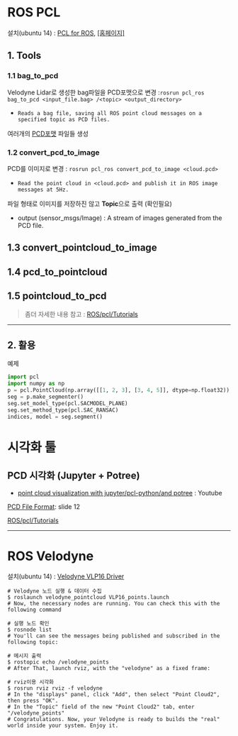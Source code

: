 # ROS PCL 

설치(ubuntu 14) : [PCL for ROS](https://github.com/adioshun/System_Setup/wiki/7_PCL#3-pcl-for-ros), [[홈페이지]](http://wiki.ros.org/pcl_ros)


## 1. Tools 

### 1.1 bag_to_pcd

Velodyne Lidar로 생성한 bag파일을 PCD포맷으로 변경 :`rosrun pcl_ros bag_to_pcd <input_file.bag> /<topic> <output_directory>`
- `Reads a bag file, saving all ROS point cloud messages on a specified topic as PCD files.`

여러개의 [PCD포맷](http://pointclouds.org/documentation/tutorials/pcd_file_format.php) 파일들 생성 

### 1.2 convert_pcd_to_image

PCD를 이미지로 변경 : `rosrun pcl_ros convert_pcd_to_image <cloud.pcd>`
- `Read the point cloud in <cloud.pcd> and publish it in ROS image messages at 5Hz.`

파일 형태로 이미지를 저장하진 않고 **Topic**으로 출력 (확인필요)
- output (sensor_msgs/Image) : A stream of images generated from the PCD file.

## 1.3 convert_pointcloud_to_image


## 1.4 pcd_to_pointcloud

## 1.5 pointcloud_to_pcd


> 좀더 자세한 내용 참고 : [ROS/pcl/Tutorials](http://wiki.ros.org/pcl/Tutorials)

---


## 2. 활용

예제

```python
import pcl
import numpy as np
p = pcl.PointCloud(np.array([[1, 2, 3], [3, 4, 5]], dtype=np.float32))
seg = p.make_segmenter()
seg.set_model_type(pcl.SACMODEL_PLANE)
seg.set_method_type(pcl.SAC_RANSAC)
indices, model = seg.segment()
```


# 시각화 툴 

## PCD 시각화 (Jupyter + Potree)
- [point cloud visualization with jupyter/pcl-python/and potree](https://www.youtube.com/watch?v=s2IvpYvB7Ew) : Youtube

[PCD File Format](http://www.jeffdelmerico.com/wp-content/uploads/2014/03/pcl_tutorial.pdf): slide 12

[ROS/pcl/Tutorials](http://wiki.ros.org/pcl/Tutorials)


---

# ROS Velodyne 

설치(ubuntu 14) : [Velodyne VLP16 Driver](https://github.com/adioshun/System_Setup/wiki/ROS-Setup#velodyne-installation)


```
# Velodyne 노드 실행 & 데이터 수집 
$ roslaunch velodyne_pointcloud VLP16_points.launch
# Now, the necessary nodes are running. You can check this with the following command

# 실행 노드 확인 
$ rosnode list
# You'll can see the messages being published and subscribed in the following topic:

# 메시지 출력 
$ rostopic echo /velodyne_points
# After That, launch rviz, with the "velodyne" as a fixed frame:

# rviz이용 시각화 
$ rosrun rviz rviz -f velodyne
# In the "displays" panel, click "Add", then select "Point Cloud2", then press "OK".
# In the "Topic" field of the new "Point Cloud2" tab, enter "/velodyne_points"
# Congratulations. Now, your Velodyne is ready to builds the "real" world inside your system. Enjoy it.
```


